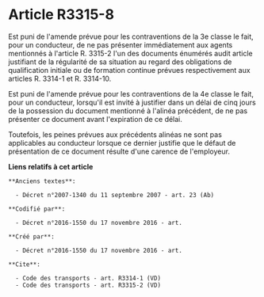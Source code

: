 # Article R3315-8

Est puni de l'amende prévue pour les contraventions de la 3e classe le fait, pour un conducteur, de ne pas présenter
immédiatement aux agents mentionnés à l'article R. 3315-2 l'un des documents énumérés audit article justifiant de la
régularité de sa situation au regard des obligations de qualification initiale ou de formation continue prévues
respectivement aux articles R. 3314-1 et R. 3314-10. 

Est puni de l'amende prévue pour les contraventions de la 4e classe le fait, pour un conducteur, lorsqu'il est invité à
justifier dans un délai de cinq jours de la possession du document mentionné à l'alinéa précédent, de ne pas présenter ce
document avant l'expiration de ce délai. 

Toutefois, les peines prévues aux précédents alinéas ne sont pas applicables au conducteur lorsque ce dernier justifie que le
défaut de présentation de ce document résulte d'une carence de l'employeur.

**Liens relatifs à cet article**

	**Anciens textes**:

	  - Décret n°2007-1340 du 11 septembre 2007 - art. 23 (Ab)

	**Codifié par**:

	  - Décret n°2016-1550 du 17 novembre 2016 - art.

	**Créé par**:

	  - Décret n°2016-1550 du 17 novembre 2016 - art.

	**Cite**:

	  - Code des transports - art. R3314-1 (VD)
	  - Code des transports - art. R3315-2 (VD)
